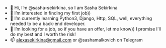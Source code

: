 - 👋 Hi, I’m @sasha-sekirkina, so I am Sasha Sekirkina
- 👀 I’m interested in finding my first job))
- 🌱 I’m currently learning Python3, Django, Http, SQL, well, everything needed to be a back-end developer. 
- 💞️ I’m looking for a job, so if you have an offer, let me know)) I promise I'll do my best and I worth the risk!
- 📫 alexasekirkina@gmail.com or @sashamalkovich on Telegram

<!---
sasha-sekirkina/sasha-sekirkina is a ✨ special ✨ repository because its `README.md` (this file) appears on your GitHub profile.
You can click the Preview link to take a look at your changes.
--->
